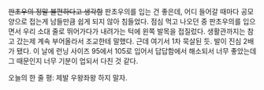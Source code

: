 ~~판초우의 정말 불편하다고 생각함~~ 판초우의를 입는 건 좋은데, 어디 들어갈 때마다 공모양으로 접는게 남들만큼 쉽게 되지 않아 침들었다. 점심 먹고 나오던 중 판초우의를 입으면서 우리 소대 줄로 뛰어가다가 내려가는 턱에 윈쪽 발목을 접질렀다. 생활관까지는 참고 갔는제 계속 부어올라서 조교한테 말했다. 근데 여기서 1차 묵살된 듯. 발이 진심 2배가 됐다. 이 날에 런닝 사이즈 95에서 105로 입어서 답답함에서 해소되서 너무 좋았는데 그 때문인지 너무 기분이 업되서 다친 것 같다.

오늘의 한 줄 평: 제발 우왕좌왕 하지 말자.
